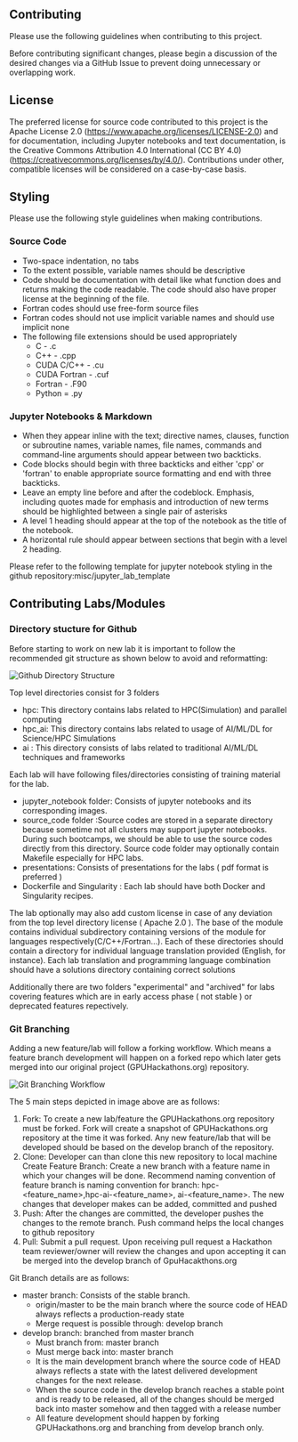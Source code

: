 Contributing
------------

Please use the following guidelines when contributing to this project. 

Before contributing significant changes, please begin a discussion of the desired changes via a GitHub Issue to prevent doing unnecessary or overlapping work.

## License

The preferred license for source code contributed to this project is the Apache License 2.0 (https://www.apache.org/licenses/LICENSE-2.0) and for documentation, including Jupyter notebooks and text documentation, is the Creative Commons Attribution 4.0 International (CC BY 4.0) (https://creativecommons.org/licenses/by/4.0/). Contributions under other, compatible licenses will be considered on a case-by-case basis.

## Styling

Please use the following style guidelines when making contributions.

### Source Code
* Two-space indentation, no tabs
* To the extent possible, variable names should be descriptive
* Code should be documentation with detail like what function does and returns making the code readable. The code should also have proper license at the beginning of the file.
* Fortran codes should use free-form source files
* Fortran codes should not use implicit variable names and should use implicit none
* The following file extensions should be used appropriately
	* C - .c
	* C++ - .cpp
	* CUDA C/C++ - .cu
	* CUDA Fortran - .cuf
	* Fortran - .F90
	* Python = .py

### Jupyter Notebooks & Markdown
* When they appear inline with the text; directive names, clauses, function or subroutine names, variable names, file names, commands and command-line arguments should appear between two backticks.
* Code blocks should begin with three backticks and either 'cpp' or 'fortran' to enable appropriate source formatting and end with three backticks.
* Leave an empty line before and after the codeblock.
Emphasis, including quotes made for emphasis and introduction of new terms should be highlighted between a single pair of asterisks
* A level 1 heading should appear at the top of the notebook as the title of the notebook.
* A horizontal rule should appear between sections that begin with a level 2 heading.

Please refer to the following template for jupyter notebook styling in the github repository:misc/jupyter_lab_template 

## Contributing Labs/Modules

### Directory stucture for Github

Before starting to work on new lab it is important to follow the recommended git structure as shown below to avoid and reformatting:

![Github Directory Structure](misc/images/git_repo_structure.jpg)

Top level directories consist for 3 folders
* hpc: This directory contains labs related to HPC(Simulation) and parallel computing 
* hpc_ai: This directory contains labs related to usage of AI/ML/DL for Science/HPC Simulations
* ai : This directory consists of labs related to traditional AI/ML/DL techniques and frameworks 

Each lab will have following files/directories consisting of training material for the lab.
* jupyter_notebook folder: Consists of jupyter notebooks and its corresponding images.  
* source_code folder :Source codes are stored in a separate directory because sometime not all clusters may support jupyter notebooks. During such bootcamps, we should be able to use the source codes directly from this directory. Source code folder may optionally contain Makefile especially for HPC labs. 
* presentations: Consists of presentations for the labs ( pdf format is preferred )
* Dockerfile and Singularity  : Each lab should have both Docker and Singularity recipes.
 
The lab optionally may also add custom license in case of any deviation from the top level directory license ( Apache 2.0 ). The base of the module contains individual subdirectory containing versions of the module for languages respectively(C/C++/Fortran…). Each of these directories should contain a directory for individual language translation provided (English, for instance). Each lab translation and programming language combination should have a solutions directory containing correct solutions

Additionally there are two folders "experimental" and  "archived" for labs covering features which are in early access phase ( not stable ) or deprecated features repectively.

### Git Branching

Adding a new feature/lab will follow a forking workflow. Which means a feature branch development will happen on a forked repo which later gets merged into our original project (GPUHackathons.org) repository.


![Git Branching Workflow](misc/images/git_branching.jpg)

The 5 main steps depicted in image above are as follows:
1. Fork: To create a new lab/feature the GPUHackathons.org repository must be forked. Fork will create a snapshot of GPUHackathons.org repository at the time it was forked. Any new feature/lab that will be developed should be based on the develop branch of the repository.
2.  Clone: Developer can than clone this new repository to local machine
Create Feature Branch: Create a new branch with a feature name in which your changes will be done. Recommend naming convention of feature branch is naming convention for branch: hpc-<feature_name>,hpc-ai-<feature_name>, ai-<feature_name>. The new changes that developer makes can be added, committed and pushed
3. Push: After the changes are committed, the developer pushes the changes to the remote branch. Push command helps the local changes to github repository
4. Pull: Submit a pull request. Upon receiving pull request a Hackathon team reviewer/owner will review the changes and upon accepting it can be merged into the develop branch of GpuHacakthons.org

Git Branch details are as follows:

* master branch: Consists of the stable branch. 
	* origin/master to be the main branch where the source code of HEAD always reflects a production-ready state
	* Merge request is possible through:  develop branch
* develop branch: branched from master branch
	* Must branch from: master branch
	* Must merge back into: master branch
	* It is the main development branch where the source code of HEAD always reflects a state with the latest delivered development changes for the next release.
	* When the source code in the develop branch reaches a stable point and is ready to be released, all of the changes should be merged back into master somehow and then tagged with a release number
	* All feature development should happen by forking GPUHackathons.org and branching from develop branch only.
